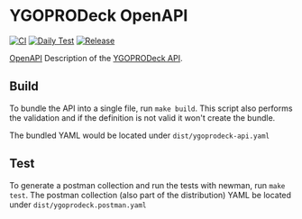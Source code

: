 # YGOPRODeck OpenAPI
[![CI](https://github.com/magicDGS-gaming/ygoprodeck-openapi/actions/workflows/ci.yml/badge.svg?branch=main)](
https://github.com/magicDGS-gaming/ygoprodeck-openapi/actions/workflows/ci.yml?query=branch%3Amain)
[![Daily Test](https://github.com/magicDGS-gaming/ygoprodeck-openapi/actions/workflows/daily-test.yml/badge.svg?branch=main)](https://github.com/magicDGS-gaming/ygoprodeck-openapi/actions/workflows/daily-test.yml)
[![Release](https://img.shields.io/github/v/tag/magicDGS-gaming/ygoprodeck-openapi?label=release&logo=github&sort=semver)](https://github.com/magicDGS-gaming/ygoprodeck-openapi/releases)


[OpenAPI](https://www.openapis.org/) Description of the [YGOPRODeck API](https://ygoprodeck.com/api-guide/).

## Build

To bundle the API into a single file, run `make build`.
This script also performs the validation and if the definition is not valid it won't create the bundle.

The bundled YAML would be located under `dist/ygoprodeck-api.yaml`

## Test

To generate a postman collection and run the tests with newman, run `make test`.
The postman collection (also part of the distribution) YAML be located under `dist/ygoprodeck.postman.yaml`
